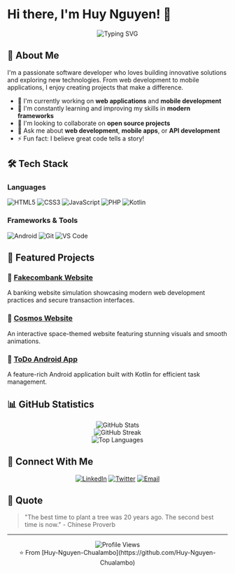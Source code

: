 # Hi there, I'm Huy Nguyen! 👋

<div align="center">
  <img src="https://readme-typing-svg.herokuapp.com?font=Fira+Code&pause=1000&color=2196F3&center=true&vCenter=true&width=435&lines=Software+Developer;Full+Stack+Enthusiast;Always+Learning+New+Technologies" alt="Typing SVG" />
</div>

## 🚀 About Me

I'm a passionate software developer who loves building innovative solutions and exploring new technologies. From web development to mobile applications, I enjoy creating projects that make a difference.

- 🔭 I'm currently working on **web applications** and **mobile development**
- 🌱 I'm constantly learning and improving my skills in **modern frameworks**
- 👯 I'm looking to collaborate on **open source projects**
- 💬 Ask me about **web development**, **mobile apps**, or **API development**
- ⚡ Fun fact: I believe great code tells a story!

## 🛠️ Tech Stack

### Languages
![HTML5](https://img.shields.io/badge/HTML5-E34F26?style=for-the-badge&logo=html5&logoColor=white)
![CSS3](https://img.shields.io/badge/CSS3-1572B6?style=for-the-badge&logo=css3&logoColor=white)
![JavaScript](https://img.shields.io/badge/JavaScript-F7DF1E?style=for-the-badge&logo=javascript&logoColor=black)
![PHP](https://img.shields.io/badge/PHP-777BB4?style=for-the-badge&logo=php&logoColor=white)
![Kotlin](https://img.shields.io/badge/Kotlin-0095D5?style=for-the-badge&logo=kotlin&logoColor=white)

### Frameworks & Tools
![Android](https://img.shields.io/badge/Android-3DDC84?style=for-the-badge&logo=android&logoColor=white)
![Git](https://img.shields.io/badge/Git-F05032?style=for-the-badge&logo=git&logoColor=white)
![VS Code](https://img.shields.io/badge/VS%20Code-007ACC?style=for-the-badge&logo=visual-studio-code&logoColor=white)

## 🌟 Featured Projects

### 🏦 [Fakecombank Website](https://github.com/Huy-Nguyen-Chualambo/Fakecombank_website)
A banking website simulation showcasing modern web development practices and secure transaction interfaces.

### 🌌 [Cosmos Website](https://github.com/Huy-Nguyen-Chualambo/Cosmos_website)
An interactive space-themed website featuring stunning visuals and smooth animations.

### 📱 [ToDo Android App](https://github.com/Huy-Nguyen-Chualambo/ToDo-Android-Kotlin)
A feature-rich Android application built with Kotlin for efficient task management.

## 📊 GitHub Statistics

<div align="center">
  <img src="https://github-readme-stats.vercel.app/api?username=Huy-Nguyen-Chualambo&show_icons=true&theme=tokyonight&hide_border=true&count_private=true" alt="GitHub Stats" />
</div>

<div align="center">
  <img src="https://github-readme-streak-stats.herokuapp.com/?user=Huy-Nguyen-Chualambo&theme=tokyonight&hide_border=true" alt="GitHub Streak" />
</div>

<div align="center">
  <img src="https://github-readme-stats.vercel.app/api/top-langs/?username=Huy-Nguyen-Chualambo&layout=compact&theme=tokyonight&hide_border=true" alt="Top Languages" />
</div>

## 🤝 Connect With Me

<div align="center">
  
[![LinkedIn](https://img.shields.io/badge/LinkedIn-0077B5?style=for-the-badge&logo=linkedin&logoColor=white)](https://linkedin.com/in/your-profile)
[![Twitter](https://img.shields.io/badge/Twitter-1DA1F2?style=for-the-badge&logo=twitter&logoColor=white)](https://twitter.com/your-profile)
[![Email](https://img.shields.io/badge/Email-D14836?style=for-the-badge&logo=gmail&logoColor=white)](mailto:your-email@example.com)

</div>

## 💭 Quote

> "The best time to plant a tree was 20 years ago. The second best time is now." - Chinese Proverb

---

<div align="center">
  <img src="https://komarev.com/ghpvc/?username=Huy-Nguyen-Chualambo&color=blue&style=flat-square&label=Profile+Views" alt="Profile Views" />
</div>

<div align="center">
  ⭐️ From [Huy-Nguyen-Chualambo](https://github.com/Huy-Nguyen-Chualambo)
</div>
